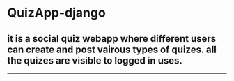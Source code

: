 # QuizApp-django
## it is a social quiz webapp where different users can create and post vairous types of quizes. all the quizes are visible to logged in uses.

---
